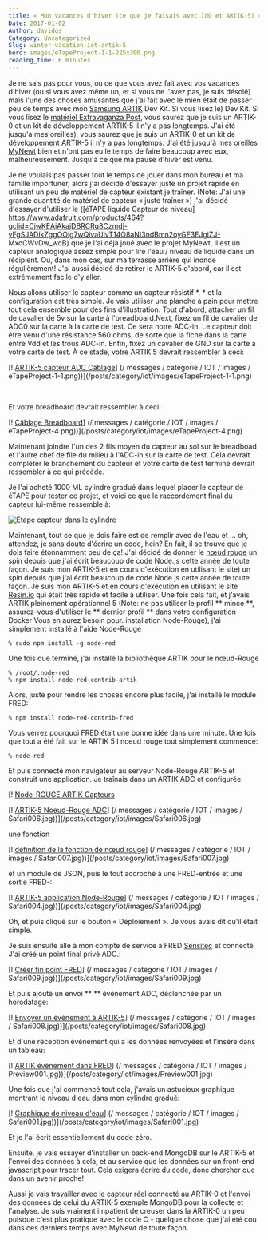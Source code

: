 ```yaml
---
title: « Mon Vacances d'hiver (ce que je faisais avec IdO et ARTIK-5) »
Date: 2017-01-02
Author: davidgs
Category: Uncategorized
Slug: winter-vacation-iot-artik-5
hero: images/eTapeProject-1-1-225x300.png
reading_time: 6 minutes
---
```


Je ne sais pas pour vous, ou ce que vous avez fait avec vos vacances d'hiver (ou si vous avez même un, et si vous ne l'avez pas, je suis désolé) mais l'une des choses amusantes que j'ai fait avec le mien était de passer peu de temps avec mon [Samsung ARTIK](http://artik.io) Dev Kit. Si vous lisez le) Dev Kit. Si vous lisez le [matériel Extravaganza Post](/posts/category/iot/iot-hardware/hardware-extravaganza/), vous saurez que je suis un ARTIK-0 et un kit de développement ARTIK-5 il n'y a pas longtemps. J'ai été jusqu'à mes oreilles), vous saurez que je suis un ARTIK-0 et un kit de développement ARTIK-5 il n'y a pas longtemps. J'ai été jusqu'à mes oreilles [MyNewt](http://mynewt.apache.org/) bien et n'ont pas eu le temps de faire beaucoup avec eux, malheureusement. Jusqu'à ce que ma pause d'hiver est venu.

Je ne voulais pas passer tout le temps de jouer dans mon bureau et ma famille importuner, alors j'ai décidé d'essayer juste un projet rapide en utilisant un peu de matériel de capteur existant je traîner. (Note: J'ai une grande quantité de matériel de capteur « juste traîner ») j'ai décidé d'essayer d'utiliser le ([éTAPE liquide Capteur de niveau] https://www.adafruit.com/products/464?gclid=CjwKEAiAkajDBRCRq8Czmdj-yFgSJADikZggOOig7wQivaUivT14Q8aNI3ndBmn2oyGF3EJgiZJ- MxoCWvDw_wcB) que je l'ai déjà joué avec le projet MyNewt. Il est un capteur analogique assez simple pour lire l'eau / niveau de liquide dans un récipient. Ou, dans mon cas, sur ma terrasse arrière qui inonde régulièrement! J'ai aussi décidé de retirer le ARTIK-5 d'abord, car il est extrêmement facile d'y aller.

Nous allons utiliser le capteur comme un capteur résistif *, * et la configuration est très simple. Je vais utiliser une planche à pain pour mettre tout cela ensemble pour des fins d'illustration. Tout d'abord, attacher un fil de cavalier de 5v sur la carte à l'breadboard.Next, fixez un fil de cavalier de ADC0 sur la carte à la carte de test. Ce sera notre ADC-in. Le capteur doit être venu d'une résistance 560 ohms, de sorte que la fiche dans la carte entre Vdd et les trous ADC-in. Enfin, fixez un cavalier de GND sur la carte à votre carte de test. À ce stade, votre ARTIK 5 devrait ressembler à ceci:

[! [ARTIK-5 capteur ADC Câblage](/posts/category/iot/images/eTapeProject-1-1-225x300.png)] (/ messages / catégorie / IOT / images / eTapeProject-1-1.png))](/posts/category/iot/images/eTapeProject-1-1.png)

 

Et votre breadboard devrait ressembler à ceci:

[! [Câblage Breadboard](/posts/category/iot/images/eTapeProject-4-225x300.png)] (/ messages / catégorie / IOT / images / eTapeProject-4.png))](/posts/category/iot/images/eTapeProject-4.png)


Maintenant joindre l'un des 2 fils moyen du capteur au sol sur le breadboad et l'autre chef de file du milieu à l'ADC-in sur la carte de test. Cela devrait compléter le branchement du capteur et votre carte de test terminé devrait ressembler à ce qui précède.

Je l'ai acheté 1000 ML cylindre gradué dans lequel placer le capteur de éTAPE pour tester ce projet, et voici ce que le raccordement final du capteur lui-même ressemble à:

![Etape capteur dans le cylindre](/posts/category/iot/images/eTapeProject-5.png)

Maintenant, tout ce que je dois faire est de remplir avec de l'eau et ... oh, attendez, je sans doute d'écrire un code, hein? En fait, il se trouve que je dois faire étonnamment peu de ça! J'ai décidé de donner le [nœud rouge](https://nodered.org) un spin depuis que j'ai écrit beaucoup de code Node.js cette année de toute façon. Je suis mon ARTIK-5 et en cours d'exécution en utilisant le site) un spin depuis que j'ai écrit beaucoup de code Node.js cette année de toute façon. Je suis mon ARTIK-5 et en cours d'exécution en utilisant le site [Resin.io](https://resin.io) qui était très rapide et facile à utiliser. Une fois cela fait, et j'avais ARTIK pleinement opérationnel 5 (Note: ne pas utiliser le profil ** mince **, assurez-vous d'utiliser le ** dernier profil ** dans votre configuration Docker Vous en aurez besoin pour. installation Node-Rouge), j'ai simplement installé à l'aide Node-Rouge

```
% sudo npm install -g node-red
```
Une fois que terminé, j'ai installé la bibliothèque ARTIK pour le nœud-Rouge

```
% /root/.node-red
% npm install node-red-contrib-artik
```

Alors, juste pour rendre les choses encore plus facile, j'ai installé le module FRED:

```
% npm install node-red-contrib-fred
```

Vous verrez pourquoi FRED était une bonne idée dans une minute. Une fois que tout a été fait sur le ARTIK 5 I noeud rouge tout simplement commencé:

```
% node-red
```

Et puis connecté mon navigateur au serveur Node-Rouge ARTIK-5 et construit une application. Je traînais dans un ARTIK ADC et configurée:

[! [Node-ROUGE ARTIK Capteurs](/posts/category/iot/images/Safari005.jpg)

[! [ARTIK-5 Noeud-Rouge ADC](/posts/category/iot/images/Safari006-300x137.jpg)] (/ messages / catégorie / IOT / images / Safari006.jpg))](/posts/category/iot/images/Safari006.jpg)

une fonction

[! [définition de la fonction de nœud rouge](/posts/category/iot/images/Safari007-300x137.jpg)] (/ messages / catégorie / IOT / images / Safari007.jpg))](/posts/category/iot/images/Safari007.jpg)

et un module de JSON, puis le tout accroché à une FRED-entrée et une sortie FRED-:

[! [ARTIK-5 application Node-Rouge](/posts/category/iot/images/Safari004-300x129.jpg)] (/ messages / catégorie / IOT / images / Safari004.jpg))](/posts/category/iot/images/Safari004.jpg)

Oh, et puis cliqué sur le bouton « Déploiement ». Je vous avais dit qu'il était simple.

Je suis ensuite allé à mon compte de service à FRED [Sensitec](https://fred.sensetecnic.com) et connecté J'ai créé un point final privé ADC.:

[! [Créer fin point FRED](/posts/category/iot/images/Safari009-300x180.jpg)] (/ messages / catégorie / IOT / images / Safari009.jpg))](/posts/category/iot/images/Safari009.jpg)

Et puis ajouté un envoi ** ** événement ADC, déclenchée par un horodatage:

[! [Envoyer un événement à ARTIK-5](/posts/category/iot/images/Safari008-300x127.jpg)] (/ messages / catégorie / IOT / images / Safari008.jpg))](/posts/category/iot/images/Safari008.jpg)

Et d'une réception événement qui a les données renvoyées et l'insère dans un tableau:

[! [ARTIK événement dans FRED](/posts/category/iot/images/Preview001-300x96.jpg)] (/ messages / catégorie / IOT / images / Preview001.jpg))](/posts/category/iot/images/Preview001.jpg)

Une fois que j'ai commencé tout cela, j'avais un astucieux graphique montrant le niveau d'eau dans mon cylindre gradué:

[! [Graphique de niveau d'eau](/posts/category/iot/images/Safari001-300x238.jpg)] (/ messages / catégorie / IOT / images / Safari001.jpg))](/posts/category/iot/images/Safari001.jpg)

Et je l'ai écrit essentiellement du code zéro.

Ensuite, je vais essayer d'installer un back-end MongoDB sur le ARTIK-5 et l'envoi des données à cela, et au service que les données sur un front-end javascript pour tracer tout. Cela exigera écrire du code, donc chercher que dans un avenir proche!

Aussi je vais travailler avec le capteur réel connecté au ARTIK-0 et l'envoi des données de celui du ARTIK-5 exemple MongoDB pour la collecte et l'analyse. Je suis vraiment impatient de creuser dans la ARTIK-0 un peu puisque c'est plus pratique avec le code C - quelque chose que j'ai été cou dans ces derniers temps avec MyNewt de toute façon.
